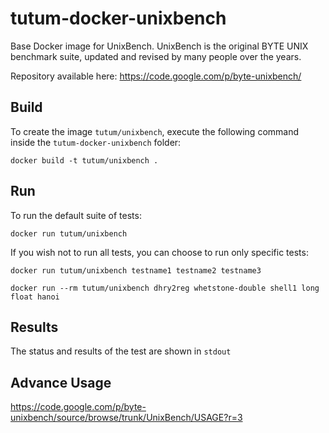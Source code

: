 tutum-docker-unixbench
======================

Base Docker image for UnixBench. UnixBench is the original BYTE UNIX benchmark suite, updated and revised by many people over the years.

Repository available here: https://code.google.com/p/byte-unixbench/

Build
-----

To create the image `tutum/unixbench`, execute the following command inside the `tutum-docker-unixbench` folder:

	docker build -t tutum/unixbench .

Run
---

To run the default suite of tests:

	docker run tutum/unixbench
  
If you wish not to run all tests, you can choose to run only specific tests:

	docker run tutum/unixbench testname1 testname2 testname3

    docker run --rm tutum/unixbench dhry2reg whetstone-double shell1 long float hanoi

Results
-------

The status and results of the test are shown in `stdout`

	
Advance Usage
-------------

https://code.google.com/p/byte-unixbench/source/browse/trunk/UnixBench/USAGE?r=3
